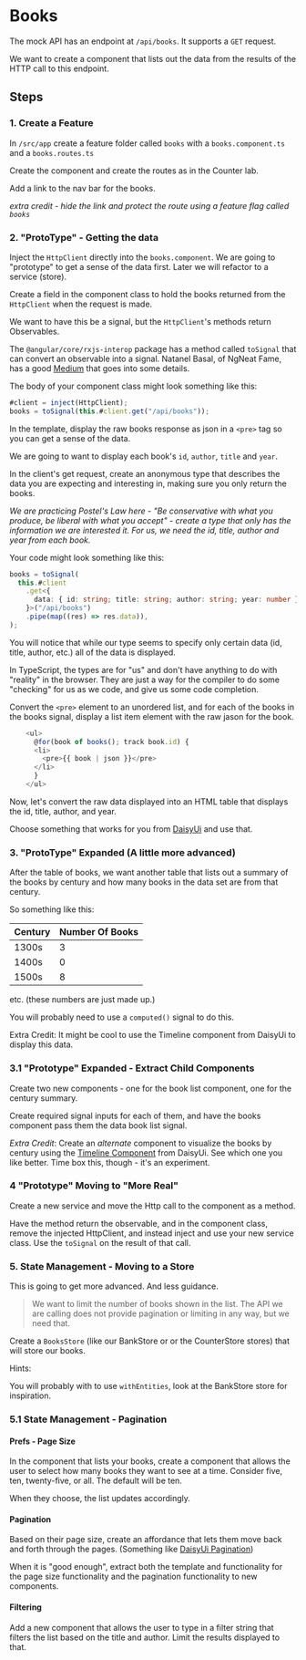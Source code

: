 # Books

The mock API has an endpoint at `/api/books`. It supports a `GET` request.

We want to create a component that lists out the data from the results of the HTTP call to this endpoint.

## Steps

### 1. Create a Feature

In `/src/app` create a feature folder called `books` with a `books.component.ts` and a `books.routes.ts`

Create the component and create the routes as in the Counter lab.

Add a link to the nav bar for the books.

_extra credit - hide the link and protect the route using a feature flag called `books`_

### 2. "ProtoType" - Getting the data

Inject the `HttpClient` directly into the `books.component`. We are going to "prototype" to get a sense of the data first.
Later we will refactor to a service (store).

Create a field in the component class to hold the books returned from the `HttpClient` when the request is made.

We want to have this be a signal, but the `HttpClient`'s methods return Observables.

The `@angular/core/rxjs-interop` package has a method called `toSignal` that can convert an observable into a signal. Natanel Basal, of NgNeat Fame, has a good [Medium](https://netbasal.com/converting-observables-to-signals-in-angular-what-you-need-to-know-4f5474c765a0) that goes into some details.

The body of your component class might look something like this:

```typescript
#client = inject(HttpClient);
books = toSignal(this.#client.get("/api/books"));
```

In the template, display the raw books response as json in a `<pre>` tag so you can get a sense of the data.

We are going to want to display each book's `id`, `author`, `title` and `year`.

In the client's get request, create an anonymous type that describes the data you are expecting and interesting in, making sure you only return the books.

*We are practicing Postel's Law here - "Be conservative with what you produce, be liberal with what you accept" - create a type that *only* has the information we are interested it. For us, we need the id, title, author and year from each book.*

Your code might look something like this:

```typescript
books = toSignal(
  this.#client
    .get<{
      data: { id: string; title: string; author: string; year: number }[];
    }>("/api/books")
    .pipe(map((res) => res.data)),
);
```

You will notice that while our type seems to specify only certain data (id, title, author, etc.) all of the data is displayed.

In TypeScript, the types are for "us" and don't have anything to do with "reality" in the browser. They are just a way for the compiler to do some "checking" for us as we code, and give us some code completion.

Convert the `<pre>` element to an unordered list, and for each of the books in the books signal, display a list item element with the raw jason for the book.

```typescript
    <ul>
      @for(book of books(); track book.id) {
      <li>
        <pre>{{ book | json }}</pre>
      </li>
      }
    </ul>
```

Now, let's convert the raw data displayed into an HTML table that displays the id, title, author, and year.

Choose something that works for you from [DaisyUi](https://daisyui.com/components/table/) and use that.

### 3. "ProtoType" Expanded (A little more advanced)

After the table of books, we want another table that lists out a summary of the books by century and how many books in the data set are from that century.

So something like this:

| Century | Number Of Books |
| ------- | --------------- |
| 1300s   | 3               |
| 1400s   | 0               |
| 1500s   | 8               |

etc. (these numbers are just made up.)

You will probably need to use a `computed()` signal to do this.

Extra Credit: It might be cool to use the Timeline component from DaisyUi to display this data.

### 3.1 "Prototype" Expanded - Extract Child Components

Create two new components - one for the book list component, one for the century summary.

Create required signal inputs for each of them, and have the books component pass them the data book list signal.

_Extra Credit_: Create an _alternate_ component to visualize the books by century using the [Timeline Component](https://daisyui.com/components/timeline/) from DaisyUi. See which one you like better. Time box this, though - it's an experiment.

### 4 "Prototype" Moving to "More Real"

Create a new service and move the Http call to the component as a method.

Have the method return the observable, and in the component class, remove the injected HttpClient, and instead inject and use your new service class. Use the `toSignal` on the result of that call.

### 5. State Management - Moving to a Store

This is going to get more advanced. And less guidance.

> We want to limit the number of books shown in the list. The API we are calling does not provide pagination or limiting in any way, but we need that.

Create a `BooksStore` (like our BankStore or or the CounterStore stores) that will store our books.

Hints:

You will probably with to use `withEntities`, look at the BankStore store for inspiration.

### 5.1 State Management - Pagination

#### Prefs - Page Size

In the component that lists your books, create a component that allows the user to select how many books they want to see at a time. Consider five, ten, twenty-five, or all. The default will be ten.

When they choose, the list updates accordingly.

#### Pagination

Based on their page size, create an affordance that lets them move back and forth through the pages. (Something like [DaisyUi Pagination](https://daisyui.com/components/pagination/))

When it is "good enough", extract both the template and functionality for the page size functionality and the pagination functionality to new components.

#### Filtering

Add a new component that allows the user to type in a filter string that filters the list based on the title and author. Limit the results displayed to that.
